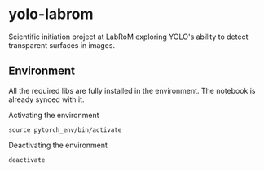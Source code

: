 # yolo-labrom
Scientific initiation project at LabRoM exploring YOLO's ability to detect transparent surfaces in images.


## Environment
All the required libs are fully installed in the environment. The notebook is already synced with it.

Activating the environment
```shell
source pytorch_env/bin/activate
```

Deactivating the environment
```shell
deactivate
```
